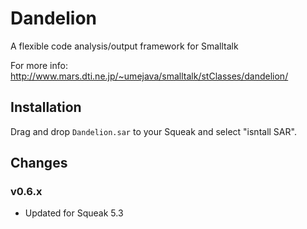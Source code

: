 # Dandelion
A flexible code analysis/output framework for Smalltalk

For more info:
http://www.mars.dti.ne.jp/~umejava/smalltalk/stClasses/dandelion/


## Installation

Drag and drop `Dandelion.sar` to your Squeak and select "isntall SAR".

## Changes

### v0.6.x

- Updated for Squeak 5.3
